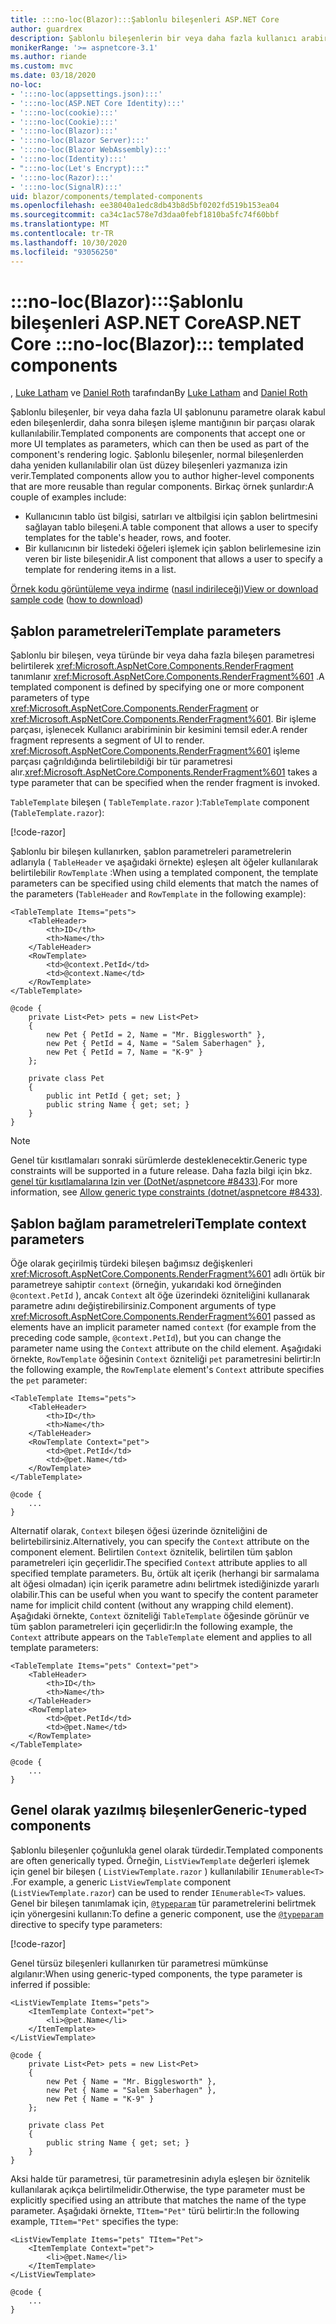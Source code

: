 ```yaml
---
title: :::no-loc(Blazor):::Şablonlu bileşenleri ASP.NET Core
author: guardrex
description: Şablonlu bileşenlerin bir veya daha fazla kullanıcı arabirimi şablonunu parametre olarak kabul edip etmesinin, daha sonra bileşenin işleme mantığının bir parçası olarak kullanılabileceği hakkında bilgi edinin.
monikerRange: '>= aspnetcore-3.1'
ms.author: riande
ms.custom: mvc
ms.date: 03/18/2020
no-loc:
- ':::no-loc(appsettings.json):::'
- ':::no-loc(ASP.NET Core Identity):::'
- ':::no-loc(cookie):::'
- ':::no-loc(Cookie):::'
- ':::no-loc(Blazor):::'
- ':::no-loc(Blazor Server):::'
- ':::no-loc(Blazor WebAssembly):::'
- ':::no-loc(Identity):::'
- ":::no-loc(Let's Encrypt):::"
- ':::no-loc(Razor):::'
- ':::no-loc(SignalR):::'
uid: blazor/components/templated-components
ms.openlocfilehash: ee38040a1edc8db43b8d5bf0202fd519b153ea04
ms.sourcegitcommit: ca34c1ac578e7d3daa0febf1810ba5fc74f60bbf
ms.translationtype: MT
ms.contentlocale: tr-TR
ms.lasthandoff: 10/30/2020
ms.locfileid: "93056250"
---
```

# <a name="aspnet-core-no-locblazor-templated-components"></a><span data-ttu-id="5de10-103">:::no-loc(Blazor):::Şablonlu bileşenleri ASP.NET Core</span><span class="sxs-lookup"><span data-stu-id="5de10-103">ASP.NET Core :::no-loc(Blazor)::: templated components</span></span>

<span data-ttu-id="5de10-104">, [Luke Latham](https://github.com/guardrex) ve [Daniel Roth](https://github.com/danroth27) tarafından</span><span class="sxs-lookup"><span data-stu-id="5de10-104">By [Luke Latham](https://github.com/guardrex) and [Daniel Roth](https://github.com/danroth27)</span></span>

<span data-ttu-id="5de10-105">Şablonlu bileşenler, bir veya daha fazla UI şablonunu parametre olarak kabul eden bileşenlerdir, daha sonra bileşen işleme mantığının bir parçası olarak kullanılabilir.</span><span class="sxs-lookup"><span data-stu-id="5de10-105">Templated components are components that accept one or more UI templates as parameters, which can then be used as part of the component's rendering logic.</span></span> <span data-ttu-id="5de10-106">Şablonlu bileşenler, normal bileşenlerden daha yeniden kullanılabilir olan üst düzey bileşenleri yazmanıza izin verir.</span><span class="sxs-lookup"><span data-stu-id="5de10-106">Templated components allow you to author higher-level components that are more reusable than regular components.</span></span> <span data-ttu-id="5de10-107">Birkaç örnek şunlardır:</span><span class="sxs-lookup"><span data-stu-id="5de10-107">A couple of examples include:</span></span>

* <span data-ttu-id="5de10-108">Kullanıcının tablo üst bilgisi, satırları ve altbilgisi için şablon belirtmesini sağlayan tablo bileşeni.</span><span class="sxs-lookup"><span data-stu-id="5de10-108">A table component that allows a user to specify templates for the table's header, rows, and footer.</span></span>
* <span data-ttu-id="5de10-109">Bir kullanıcının bir listedeki öğeleri işlemek için şablon belirlemesine izin veren bir liste bileşenidir.</span><span class="sxs-lookup"><span data-stu-id="5de10-109">A list component that allows a user to specify a template for rendering items in a list.</span></span>

<span data-ttu-id="5de10-110">[Örnek kodu görüntüleme veya indirme](https://github.com/dotnet/AspNetCore.Docs/tree/master/aspnetcore/blazor/common/samples/) ([nasıl indirileceği](xref:index#how-to-download-a-sample))</span><span class="sxs-lookup"><span data-stu-id="5de10-110">[View or download sample code](https://github.com/dotnet/AspNetCore.Docs/tree/master/aspnetcore/blazor/common/samples/) ([how to download](xref:index#how-to-download-a-sample))</span></span>

## <a name="template-parameters"></a><span data-ttu-id="5de10-111">Şablon parametreleri</span><span class="sxs-lookup"><span data-stu-id="5de10-111">Template parameters</span></span>

<span data-ttu-id="5de10-112">Şablonlu bir bileşen, veya türünde bir veya daha fazla bileşen parametresi belirtilerek <xref:Microsoft.AspNetCore.Components.RenderFragment> tanımlanır <xref:Microsoft.AspNetCore.Components.RenderFragment%601> .</span><span class="sxs-lookup"><span data-stu-id="5de10-112">A templated component is defined by specifying one or more component parameters of type <xref:Microsoft.AspNetCore.Components.RenderFragment> or <xref:Microsoft.AspNetCore.Components.RenderFragment%601>.</span></span> <span data-ttu-id="5de10-113">Bir işleme parçası, işlenecek Kullanıcı arabiriminin bir kesimini temsil eder.</span><span class="sxs-lookup"><span data-stu-id="5de10-113">A render fragment represents a segment of UI to render.</span></span> <span data-ttu-id="5de10-114"><xref:Microsoft.AspNetCore.Components.RenderFragment%601> işleme parçası çağrıldığında belirtilebildiği bir tür parametresi alır.</span><span class="sxs-lookup"><span data-stu-id="5de10-114"><xref:Microsoft.AspNetCore.Components.RenderFragment%601> takes a type parameter that can be specified when the render fragment is invoked.</span></span>

<span data-ttu-id="5de10-115">`TableTemplate` bileşen ( `TableTemplate.razor` ):</span><span class="sxs-lookup"><span data-stu-id="5de10-115">`TableTemplate` component (`TableTemplate.razor`):</span></span>

[!code-razor[](../common/samples/3.x/:::no-loc(Blazor):::WebAssemblySample/Components/TableTemplate.razor)]

<span data-ttu-id="5de10-116">Şablonlu bir bileşen kullanırken, şablon parametreleri parametrelerin adlarıyla ( `TableHeader` ve aşağıdaki örnekte) eşleşen alt öğeler kullanılarak belirtilebilir `RowTemplate` :</span><span class="sxs-lookup"><span data-stu-id="5de10-116">When using a templated component, the template parameters can be specified using child elements that match the names of the parameters (`TableHeader` and `RowTemplate` in the following example):</span></span>

```razor
<TableTemplate Items="pets">
    <TableHeader>
        <th>ID</th>
        <th>Name</th>
    </TableHeader>
    <RowTemplate>
        <td>@context.PetId</td>
        <td>@context.Name</td>
    </RowTemplate>
</TableTemplate>

@code {
    private List<Pet> pets = new List<Pet>
    {
        new Pet { PetId = 2, Name = "Mr. Bigglesworth" },
        new Pet { PetId = 4, Name = "Salem Saberhagen" },
        new Pet { PetId = 7, Name = "K-9" }
    };

    private class Pet
    {
        public int PetId { get; set; }
        public string Name { get; set; }
    }
}
```

> [!NOTE]
> <span data-ttu-id="5de10-117">Genel tür kısıtlamaları sonraki sürümlerde desteklenecektir.</span><span class="sxs-lookup"><span data-stu-id="5de10-117">Generic type constraints will be supported in a future release.</span></span> <span data-ttu-id="5de10-118">Daha fazla bilgi için bkz. [genel tür kısıtlamalarına Izin ver (DotNet/aspnetcore #8433)](https://github.com/dotnet/aspnetcore/issues/8433).</span><span class="sxs-lookup"><span data-stu-id="5de10-118">For more information, see [Allow generic type constraints (dotnet/aspnetcore #8433)](https://github.com/dotnet/aspnetcore/issues/8433).</span></span>

## <a name="template-context-parameters"></a><span data-ttu-id="5de10-119">Şablon bağlam parametreleri</span><span class="sxs-lookup"><span data-stu-id="5de10-119">Template context parameters</span></span>

<span data-ttu-id="5de10-120">Öğe olarak geçirilmiş türdeki bileşen bağımsız değişkenleri <xref:Microsoft.AspNetCore.Components.RenderFragment%601> adlı örtük bir parametreye sahiptir `context` (örneğin, yukarıdaki kod örneğinden `@context.PetId` ), ancak `Context` alt öğe üzerindeki özniteliğini kullanarak parametre adını değiştirebilirsiniz.</span><span class="sxs-lookup"><span data-stu-id="5de10-120">Component arguments of type <xref:Microsoft.AspNetCore.Components.RenderFragment%601> passed as elements have an implicit parameter named `context` (for example from the preceding code sample, `@context.PetId`), but you can change the parameter name using the `Context` attribute on the child element.</span></span> <span data-ttu-id="5de10-121">Aşağıdaki örnekte, `RowTemplate` öğesinin `Context` özniteliği `pet` parametresini belirtir:</span><span class="sxs-lookup"><span data-stu-id="5de10-121">In the following example, the `RowTemplate` element's `Context` attribute specifies the `pet` parameter:</span></span>

```razor
<TableTemplate Items="pets">
    <TableHeader>
        <th>ID</th>
        <th>Name</th>
    </TableHeader>
    <RowTemplate Context="pet">
        <td>@pet.PetId</td>
        <td>@pet.Name</td>
    </RowTemplate>
</TableTemplate>

@code {
    ...
}
```

<span data-ttu-id="5de10-122">Alternatif olarak, `Context` bileşen öğesi üzerinde özniteliğini de belirtebilirsiniz.</span><span class="sxs-lookup"><span data-stu-id="5de10-122">Alternatively, you can specify the `Context` attribute on the component element.</span></span> <span data-ttu-id="5de10-123">Belirtilen `Context` öznitelik, belirtilen tüm şablon parametreleri için geçerlidir.</span><span class="sxs-lookup"><span data-stu-id="5de10-123">The specified `Context` attribute applies to all specified template parameters.</span></span> <span data-ttu-id="5de10-124">Bu, örtük alt içerik (herhangi bir sarmalama alt öğesi olmadan) için içerik parametre adını belirtmek istediğinizde yararlı olabilir.</span><span class="sxs-lookup"><span data-stu-id="5de10-124">This can be useful when you want to specify the content parameter name for implicit child content (without any wrapping child element).</span></span> <span data-ttu-id="5de10-125">Aşağıdaki örnekte, `Context` özniteliği `TableTemplate` öğesinde görünür ve tüm şablon parametreleri için geçerlidir:</span><span class="sxs-lookup"><span data-stu-id="5de10-125">In the following example, the `Context` attribute appears on the `TableTemplate` element and applies to all template parameters:</span></span>

```razor
<TableTemplate Items="pets" Context="pet">
    <TableHeader>
        <th>ID</th>
        <th>Name</th>
    </TableHeader>
    <RowTemplate>
        <td>@pet.PetId</td>
        <td>@pet.Name</td>
    </RowTemplate>
</TableTemplate>

@code {
    ...
}
```

## <a name="generic-typed-components"></a><span data-ttu-id="5de10-126">Genel olarak yazılmış bileşenler</span><span class="sxs-lookup"><span data-stu-id="5de10-126">Generic-typed components</span></span>

<span data-ttu-id="5de10-127">Şablonlu bileşenler çoğunlukla genel olarak türdedir.</span><span class="sxs-lookup"><span data-stu-id="5de10-127">Templated components are often generically typed.</span></span> <span data-ttu-id="5de10-128">Örneğin, `ListViewTemplate` değerleri işlemek için genel bir bileşen ( `ListViewTemplate.razor` ) kullanılabilir `IEnumerable<T>` .</span><span class="sxs-lookup"><span data-stu-id="5de10-128">For example, a generic `ListViewTemplate` component (`ListViewTemplate.razor`) can be used to render `IEnumerable<T>` values.</span></span> <span data-ttu-id="5de10-129">Genel bir bileşen tanımlamak için, [`@typeparam`](xref:mvc/views/razor#typeparam) tür parametrelerini belirtmek için yönergesini kullanın:</span><span class="sxs-lookup"><span data-stu-id="5de10-129">To define a generic component, use the [`@typeparam`](xref:mvc/views/razor#typeparam) directive to specify type parameters:</span></span>

[!code-razor[](../common/samples/3.x/:::no-loc(Blazor):::WebAssemblySample/Components/ListViewTemplate.razor)]

<span data-ttu-id="5de10-130">Genel türsüz bileşenleri kullanırken tür parametresi mümkünse algılanır:</span><span class="sxs-lookup"><span data-stu-id="5de10-130">When using generic-typed components, the type parameter is inferred if possible:</span></span>

```razor
<ListViewTemplate Items="pets">
    <ItemTemplate Context="pet">
        <li>@pet.Name</li>
    </ItemTemplate>
</ListViewTemplate>

@code {
    private List<Pet> pets = new List<Pet>
    {
        new Pet { Name = "Mr. Bigglesworth" },
        new Pet { Name = "Salem Saberhagen" },
        new Pet { Name = "K-9" }
    };

    private class Pet
    {
        public string Name { get; set; }
    }
}
```

<span data-ttu-id="5de10-131">Aksi halde tür parametresi, tür parametresinin adıyla eşleşen bir öznitelik kullanılarak açıkça belirtilmelidir.</span><span class="sxs-lookup"><span data-stu-id="5de10-131">Otherwise, the type parameter must be explicitly specified using an attribute that matches the name of the type parameter.</span></span> <span data-ttu-id="5de10-132">Aşağıdaki örnekte, `TItem="Pet"` türü belirtir:</span><span class="sxs-lookup"><span data-stu-id="5de10-132">In the following example, `TItem="Pet"` specifies the type:</span></span>

```razor
<ListViewTemplate Items="pets" TItem="Pet">
    <ItemTemplate Context="pet">
        <li>@pet.Name</li>
    </ItemTemplate>
</ListViewTemplate>

@code {
    ...
}
```
